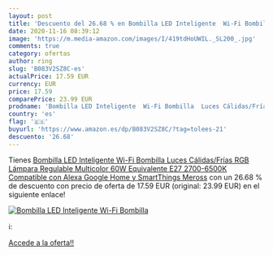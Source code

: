 ```yaml
---
layout: post
title: 'Descuento del 26.68 % en Bombilla LED Inteligente  Wi-Fi Bombilla'
date: 2020-11-16 08:39:12
image: 'https://m.media-amazon.com/images/I/419tdHoUWIL._SL200_.jpg'
comments: true
category: ofertas
author: ring
slug: 'B083V2SZ8C-es'
actualPrice: 17.59 EUR
currency: EUR
price: 17.59
comparePrice: 23.99 EUR
prodname: 'Bombilla LED Inteligente  Wi-Fi Bombilla  Luces Cálidas/Frías RGB  Lámpara Regulable  Multicolor  60W Equivalente  E27  2700-6500K  Compatible con Alexa Google Home y SmartThings  Meross'
country: 'es'
flag: '🇪🇸'
buyurl: 'https://www.amazon.es/dp/B083V2SZ8C/?tag=tolees-21'
descuento: '26.68'
---
```


Tienes [Bombilla LED Inteligente  Wi-Fi Bombilla  Luces Cálidas/Frías RGB  Lámpara Regulable  Multicolor  60W Equivalente  E27  2700-6500K  Compatible con Alexa Google Home y SmartThings  Meross](https://www.amazon.es/dp/B083V2SZ8C/?tag=tolees-21) con un 26.68 % de descuento con precio de oferta de 17.59 EUR (original: 23.99 EUR) en el siguiente enlace!

[![Bombilla LED Inteligente  Wi-Fi Bombilla](https://m.media-amazon.com/images/I/419tdHoUWIL._SL200_.jpg)](https://www.amazon.es/dp/B083V2SZ8C/?tag=tolees-21)

ℹ️:


[Accede a la oferta!!](https://www.amazon.es/dp/B083V2SZ8C/?tag=tolees-21)
